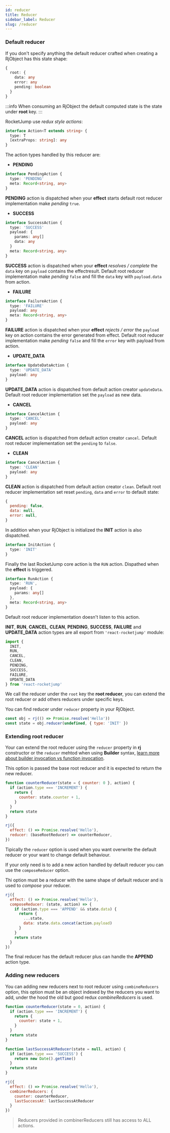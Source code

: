```yaml
---
id: reducer
title: Reducer
sidebar_label: Reducer
slug: /reducer
---
```


### Default reducer

If you don't specify anything the default reducer crafted when creating a RjObject has this state shape:

```ts
{
  root: {
    data: any
    error: any
    pending: boolean
  }
}
```

:::info
When consuming an RjObject the default computed state is the state under **root** key.
:::

RocketJump use _redux style actions_:

```ts
interface Action<T extends string> {
  type: T
  [extraProps: string]: any
}
```

The action types handled by this reducer are:

- **PENDING**

```ts
interface PendingAction {
  type: 'PENDING'
  meta: Record<string, any>
}
```

**PENDING** action is dispatched when your **effect** starts default root reducer implementation make *pending* `true`.

- **SUCCESS**

```ts
interface SuccessAction {
  type: 'SUCCESS'
  payload: {
    params: any[]
    data: any
  }
  meta: Record<string, any>
}
```

**SUCCESS** action is dispatched when your **effect** *resolves / complete*
the `data` key on `payload` contains the effectresult.
Default root reducer implementation make *pending* `false` and fill the `data` key with `payload.data` from action.

- **FAILURE**

```ts
interface FailureAction {
  type: 'FAILURE'
  payload: any
  meta: Record<string, any>
}
```

**FAILURE** action is dispatched when your **effect** *rejects / error*
the `payload` key on action contains the error generated from effect.
Default root reducer implementation make *pending* `false` and fill the `error` key with payload from action.

- **UPDATE_DATA**

```ts
interface UpdateDataAction {
  type: 'UPDATE_DATA'
  payload: any
}
```

**UPDATE_DATA** action is dispatched from default action creator `updateData`.
Default root reducer implementation set the `payload` as new data.

- **CANCEL**

```ts
interface CancelAction {
  type: 'CANCEL'
  payload: any
}
```

**CANCEL** action is dispatched from default action creator `cancel`.
Default root reducer implementation set the `pending` to `false`.

- **CLEAN**

```ts
interface CancelAction {
  type: 'CLEAN'
  payload: any
}
```

**CLEAN** action is dispatched from default action creator `clean`.
Default root reducer implementation set reset `pending`, `data` and `error` to
default state:
```js
{
  pending: false,
  data: null,
  error: null,
}
```


In addition when your RjObject is initialized the **INIT** action is also dispatched.

```ts
interface InitAction {
  type: 'INIT'
}
```

Finally the last RocketJump core action is the `RUN` action.
Dispathed when the **effect** is triggered.

```ts
interface RunAction {
  type: 'RUN',
  payload: {
    params: any[]
  },
  meta: Record<string, any>
}
```
Default root reducer implementation doesn't listen to this action.


**INIT**, **RUN**, **CANCEL**, **CLEAN**, **PENDING**, **SUCCESS**, **FAILURE**
and **UPDATE_DATA** action types are all export from `'react-rocketjump'` module:

```js
import {
  INIT,
  RUN,
  CANCEL,
  CLEAN,
  PENDING,
  SUCCESS,
  FAILURE,
  UPDATE_DATA
} from 'react-rocketjump'
```

We call the reducer under the `root` key the **root reducer**, you can extend the root reducer or add others reducers under specific keys.

You can find reducer under `reducer` property in your RjObject.

```js
const obj = rj(() => Promise.resolve('Hello'))
const state = obj.reducer(undefined, { type: 'INIT' })
```

### Extending root reducer

Your can extend the root reducer using the `reducer` property in **rj** constructor or the `reducer` mehtod when using **Builder** syntax, [learn more about builder invocation vs function invocation](/).

This option is passed the base root reducer and it is expected to return the new reducer.

```js {12}
function counterReducer(state = { counter: 0 }, action) {
  if (action.type === 'INCREMENT') {
    return {
      counter: state.counter + 1,
    }
  }
  return state
}

rj({
  effect: () => Promise.resolve('Hello'),
  reducer: (baseRootReducer) => counterReducer,
})
```

Tipically the `reducer` option is used when you want overwrite the default reducer or your want to change default behaviour.

If your only need is to add a new action handled by default reducer you can use the `composeReducer` option.

Thi option must be a reducer with the same shape of default reducer and is used to *compose* your reducer.

```js {3-11}
rj({
  effect: () => Promise.resolve('Hello'),
  composeReducer: (state, action) => {
    if (action.type === 'APPEND' && state.data) {
      return {
        ...state,
        data: state.data.concat(action.payload)
      }
    }
    return state
  }
})
```

The final reducer has the default reducer plus can handle the **APPEND** action type.

### Adding new reducers

You can adding new reducers next to root reducer using `combineReducers` option, this option must be an object indexed by the reducers you want to add, under the hood the old but good redux *combineReducers* is used.

```js {19-22}
function counterReducer(state = 0, action) {
  if (action.type === 'INCREMENT') {
    return {
      counter: state + 1,
    }
  }
  return state
}

function lastSuccessAtReducer(state = null, action) {
  if (action.type === 'SUCCESS') {
    return new Date().getTime()
  }
  return state
}

rj({
  effect: () => Promise.resolve('Hello'),
  combinerReducers: {
    counter: counterReducer,
    lastSuccessAt: lastSuccessAtReducer
  }
})
```

> Reducers provided in combinerReducers still has access to ALL actions.
